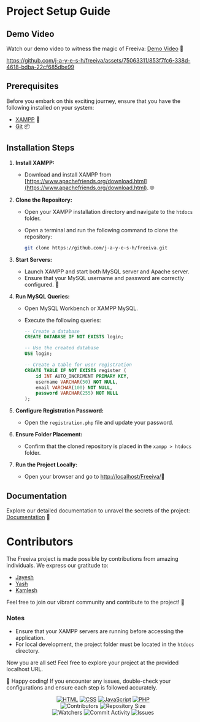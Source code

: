 # Project Setup Guide

## Demo Video

Watch our demo video to witness the magic of Freeiva: [Demo Video](https://youtu.be/0vVL0oJYR5w?si=a-SST0w_7_FB2iXK) 🎥


https://github.com/j-a-y-e-s-h/freeiva/assets/75063311/853f7fc6-338d-4618-bdba-22cf685dbe99


## Prerequisites

Before you embark on this exciting journey, ensure that you have the following installed on your system:

- [XAMPP](https://www.apachefriends.org/download.html) 🚀
- [Git](https://git-scm.com/) 📦

## Installation Steps

1. **Install XAMPP:**

   - Download and install XAMPP from [https://www.apachefriends.org/download.html](https://www.apachefriends.org/download.html). 🌐
2. **Clone the Repository:**

   - Open your XAMPP installation directory and navigate to the `htdocs` folder.
   - Open a terminal and run the following command to clone the repository:

     ```bash
     git clone https://github.com/j-a-y-e-s-h/freeiva.git
     ```
3. **Start Servers:**

   - Launch XAMPP and start both MySQL server and Apache server.
   - Ensure that your MySQL username and password are correctly configured. 🔐
4. **Run MySQL Queries:**

   - Open MySQL Workbench or XAMPP MySQL.
   - Execute the following queries:

     ```sql
     -- Create a database
     CREATE DATABASE IF NOT EXISTS login;

     -- Use the created database
     USE login;

     -- Create a table for user registration
     CREATE TABLE IF NOT EXISTS register (
         id INT AUTO_INCREMENT PRIMARY KEY,
         username VARCHAR(50) NOT NULL,
         email VARCHAR(100) NOT NULL,
         password VARCHAR(255) NOT NULL
     );
     ```
5. **Configure Registration Password:**

   - Open the `registration.php` file and update your password.
6. **Ensure Folder Placement:**

   - Confirm that the cloned repository is placed in the `xampp > htdocs` folder.
7. **Run the Project Locally:**

   - Open your browser and go to [http://localhost/Freeiva/](http://localhost/Freeiva/)🚀


## Documentation

Explore our detailed documentation to unravel the secrets of the project: [Documentation](https://github.com/j-a-y-e-s-h/freeiva/tree/main/Documentation) 📖

# Contributors

The Freeiva project is made possible by contributions from amazing individuals. We express our gratitude to:

- [Jayesh](https://github.com/j-a-y-e-s-h)
- [Yash](https://github.com/YashPatil2023/)
- [Kamlesh](https://github.com/kamlesh-IY9)

Feel free to join our vibrant community and contribute to the project! 🚀

### Notes

- Ensure that your XAMPP servers are running before accessing the application.
- For local development, the project folder must be located in the `htdocs` directory.

Now you are all set! Feel free to explore your project at the provided localhost URL.

🚀 Happy coding! If you encounter any issues, double-check your configurations and ensure each step is followed accurately.

<p align="center"> 
  <a href="https://html.com"><img src="https://img.shields.io/badge/Language-HTML-orange?style=for-the-badge" alt="HTML"></a>
  <a href="https://www.w3.org/Style/CSS/Overview.en.html"><img src="https://img.shields.io/badge/Language-CSS-blue?style=for-the-badge" alt="CSS"></a>
  <a href="https://www.javascript.com/"><img src="https://img.shields.io/badge/Language-JavaScript-yellow?style=for-the-badge" alt="JavaScript"></a>
  <a href="https://www.php.net/"><img src="https://img.shields.io/badge/Language-PHP-purple?style=for-the-badge" alt="PHP"></a>
  <br> 
  <img src="https://img.shields.io/github/contributors/j-a-y-e-s-h/freeiva?style=for-the-badge" alt="Contributors"> 
  <img src="https://img.shields.io/github/repo-size/j-a-y-e-s-h/freeiva?style=for-the-badge" alt="Repository Size"> <br> 
  <img src="https://img.shields.io/github/watchers/j-a-y-e-s-h/freeiva?style=for-the-badge" alt="Watchers"> 
  <img src="https://img.shields.io/github/commit-activity/w/j-a-y-e-s-h/freeiva?style=for-the-badge" alt="Commit Activity"> 
  <img src="https://img.shields.io/github/issues/j-a-y-e-s-h/freeiva?style=for-the-badge" alt="Issues"> 
</p>


